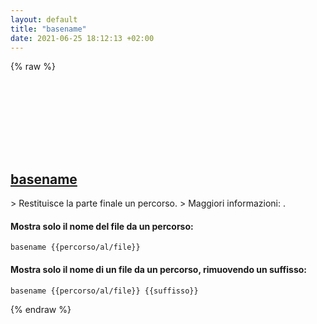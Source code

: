 ```yaml
---
layout: default
title: "basename"
date: 2021-06-25 18:12:13 +02:00
---
```

{% raw %}
<h2 id="basename">
  <a href="/it/common/basename.html">basename</a> <a href="#basename"><svg class="icon">
    <use href="/assets/images/unicode_sprite.svg#link" />
  </svg></a>
</h2>
> Restituisce la parte finale un percorso.
> Maggiori informazioni: <https://www.gnu.org/software/coreutils/basename>.

#### Mostra solo il nome del file da un percorso:
```shell
basename {{percorso/al/file}}
```
#### Mostra solo il nome di un file da un percorso, rimuovendo un suffisso:
```shell
basename {{percorso/al/file}} {{suffisso}}
```
{% endraw %}